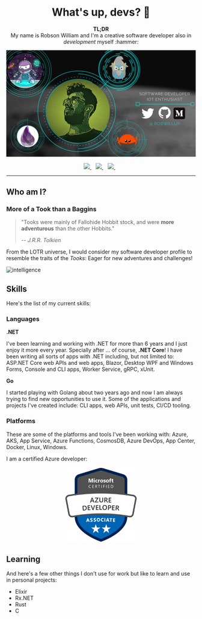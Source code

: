 <h1 align='center'>
  What's up, devs? 👋
</h1>

<p align='center'>
 <b>TL;DR</b>
 <br/>
  My name is Robson William and I'm a creative software developer also in <i>development</i> myself :hammer:
</p>

<p align="center">
  <img width=750 src="https://raw.githubusercontent.com/RWillup/Mithrandir/master/assets/images/banner.png">
</p>

<p align='center'>
  <a href="https://www.linkedin.com/in/robwillup/">
    <img src="https://img.shields.io/badge/linkedin-%230077B5.svg?&style=for-the-badge&logo=linkedin&logoColor=white" />
  </a>&nbsp;&nbsp;
  <!--<a href="https://www.youtube.com/channel/UCIb9Xp3m_tI7kz2K7yXqXmw">
    <img src="https://img.shields.io/badge/youtube-%23FF0000.svg?&style=for-the-badge&logo=youtube&logoColor=white" />        
  </a>&nbsp;&nbsp;-->
  <a href="https://twitter.com/@robwillup">
    <img src="https://img.shields.io/badge/twitter-%231DA1F2.svg?&style=for-the-badge&logo=twitter&logoColor=white" />        
  </a>&nbsp;&nbsp;
  <a href="https://medium.com/@robwillup">
    <img src="https://img.shields.io/badge/medium-%2312100E.svg?&style=for-the-badge&logo=medium&logoColor=white" />        
  </a>&nbsp;&nbsp;  
</p>

---

## Who am I?

### More of a Took than a Baggins

> "Tooks were mainly of Fallohide Hobbit stock, and were **more adventurous** than the other Hobbits."
>
> -- <cite>J.R.R. Tolkien</cite>

From the LOTR universe, I would consider my software developer profile to resemble the traits of the *Tooks*: Eager for new adventures and challenges!

![intelligence](https://media.giphy.com/media/dgUu3sizWUWFG/giphy.gif)

## Skills

Here's the list of my current skills:

### Languages

 **.NET**
 
I've been learning and working with .NET for more than 6 years and I just enjoy it more every year. Specially after ... of course, **.NET Core**! I have been writing all sorts of apps with .NET including, but not limited to: ASP.NET Core web APIs and web apps, Blazor, Desktop WPF and Windows Forms, Console and CLI apps, Worker Service, gRPC, xUnit.
  
 **Go**

I started playing with Golang about two years ago and now I am always trying to find new opportunities to use it. Some of the applications and projects I've created include: CLI apps, web APIs, unit tests, CI/CD tooling.

### Platforms

These are some of the platforms and tools I've been working with: Azure, AKS, App Service, Azure Functions, CosmosDB, Azure DevOps, App Center, Docker, Linux, Windows.

I am a certified Azure developer:

<p align="center">
  <img width=200 src="https://github.com/robwillup/Mithrandir/blob/main/assets/images/azure-developer-associate-600x600.png?raw=true">
</p>

## Learning

And here's a few other things I don't use for work but like to learn and use in personal projects:

* Elixir
* Rx.NET
* Rust
* C
